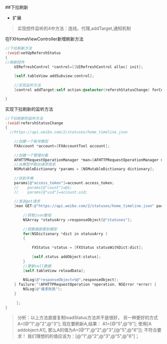 ##下拉刷新
 - 扩展
 >实现控件监听的4中方法：连线，代理,addTarget,通知机制
 
在FXHomeViewController新增刷新方法


```objectivec
//下拉刷新方法
-(void)setUpRefershStatus
{
//刷新控件
    UIRefreshControl *control=[[UIRefreshControl alloc] init];
   
    [self.tableView addSubview:control];
    
    //实现监听方法
    [control addTarget:self action:@selector(refershStatusChange) forControlEvents:UIControlEventValueChanged];

}

```
实现下拉刷新的监听方法


```objectivec
//下拉刷新的监听方法
-(void)refershStatusChange
{
  //https://api.weibo.com/2/statuses/home_timeline.json
    
    //创建一个账号模型
    FXAccount *account=[FXAccountTool account];
    
    //创建一个管理对象
    AFHTTPRequestOperationManager *man=[AFHTTPRequestOperationManager manager];
    //从模型中取出请求信息
    NSMutableDictionary *params = [NSMutableDictionary dictionary];
    
    //存到字典
    params[@"access_token"]=account.access_token;
    //    params[@"count"]=@1;
    //    params[@"uid"]=account.uid;
    
    //发送get请求
    [man GET:@"https://api.weibo.com/2/statuses/home_timeline.json" parameters:params success:^(AFHTTPRequestOperation *operation, id responseObject) {
        
        //获取json数组
        NSArray *statusArry =responseObject[@"statuses"];
        
        //把数据嵌套到模型
        for(NSDictionary *dict in statusArry )
        {
            
            FXStatus *status = [FXStatus statusWithDict:dict];
            
            [self.status addObject:status];
        }
        //更新cell数据
        [self.tableView reloadData];
        
        NSLog(@"responseObject=%@",responseObject);
    } failure:^(AFHTTPRequestOperation *operation, NSError *error) {
        NSLog(@"请求失败");
    }
     
     ];
}

```
>分析：以上方法直接复制loadStatus方法并不是很好， 另一种更好的方式
>A=[@"1",@"2",@"3"];
>现在要刷新A,结果：
>A1=[@"5",@"6"];
>使用[A addobject:A1], 那么A的值为A=[@"1",@"2",@"3",[@"5",@"6"]]; 不符合要求！
>我们理想的的值应该为：[@"1",@"2",@"3",@"5",@"6"]；



